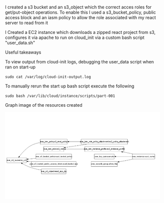 I created a s3 bucket and an s3_object which the correct acces roles for get/put-object operations. To enable this I used a s3_bucket_policy, public access block and an iasm policy to allow the role associated with my react server to read from it

I Created a EC2 instance which downloads a zipped react project from s3, configures it via apache to run on cloud_init via a custom bash script "user_data.sh"

Useful takeaways

To view output from cloud-init logs, debugging the user_data script when ran on start-up

`sudo cat /var/log/cloud-init-output.log`

To manually rerun the start up bash script execute the following

`sudo bash /var/lib/cloud/instance/scripts/part-001`



Graph image of the resources created

![resource graph](image.png)


